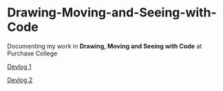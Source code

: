 # Drawing-Moving-and-Seeing-with-Code

Documenting my work in **Drawing, Moving and Seeing with Code** at Purchase College

[Devlog 1](https://github.com/famousShame/Drawing-Moving-and-Seeing-with-Code/blob/main/2021-02-04-Devlog-1.md "Devlog 1")


[Devlog 2](http://prose.io/#famousShame/Drawing-Moving-and-Seeing-with-Code/edit/main/2021-02-18-Devlog2.md "Devlog 2")
